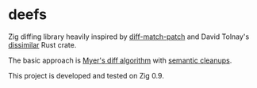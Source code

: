 # deefs

Zig diffing library heavily inspired by
[diff-match-patch](https://github.com/google/diff-match-patch) and David
Tolnay's [dissimilar](https://github.com/dtolnay/dissimilar) Rust crate.

The basic approach is [Myer's diff
algorithm](https://neil.fraser.name/writing/diff/myers.pdf) with [semantic
cleanups](https://neil.fraser.name/writing/diff/).

This project is developed and tested on Zig 0.9.
